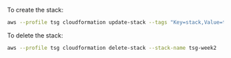 To create the stack: 
```bash
aws --profile tsg cloudformation update-stack --tags "Key=stack,Value=tsg-week2" --template-body file://week-2-cfn-template.yaml --stack-name tsg-week2
```

To delete the stack: 
```bash
aws --profile tsg cloudformation delete-stack --stack-name tsg-week2
```
